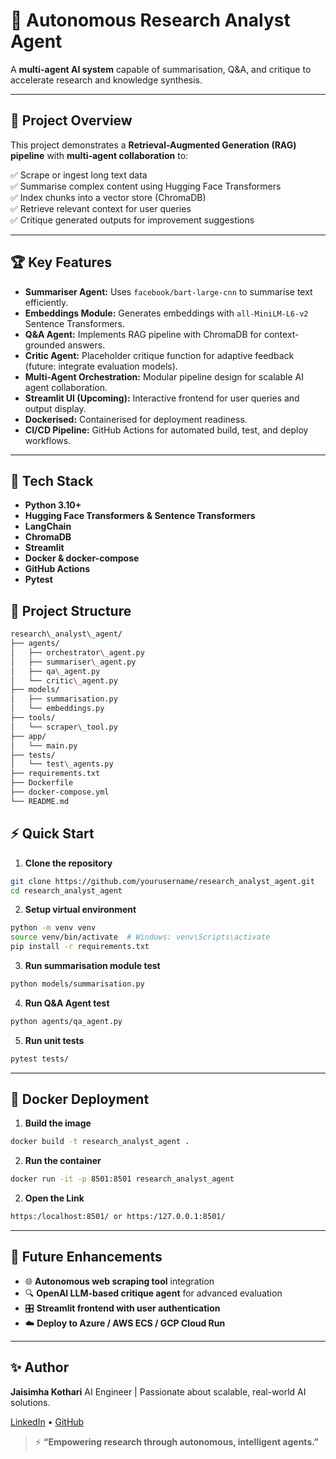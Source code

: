 


# 🧠 Autonomous Research Analyst Agent

A **multi-agent AI system** capable of summarisation, Q&A, and critique to accelerate research and knowledge synthesis.

---

## 🚀 **Project Overview**

This project demonstrates a **Retrieval-Augmented Generation (RAG) pipeline** with **multi-agent collaboration** to:

✅ Scrape or ingest long text data  
✅ Summarise complex content using Hugging Face Transformers  
✅ Index chunks into a vector store (ChromaDB)  
✅ Retrieve relevant context for user queries  
✅ Critique generated outputs for improvement suggestions

---

## 🏆 **Key Features**

- **Summariser Agent:** Uses `facebook/bart-large-cnn` to summarise text efficiently.  
- **Embeddings Module:** Generates embeddings with `all-MiniLM-L6-v2` Sentence Transformers.  
- **Q&A Agent:** Implements RAG pipeline with ChromaDB for context-grounded answers.  
- **Critic Agent:** Placeholder critique function for adaptive feedback (future: integrate evaluation models).  
- **Multi-Agent Orchestration:** Modular pipeline design for scalable AI agent collaboration.  
- **Streamlit UI (Upcoming):** Interactive frontend for user queries and output display.  
- **Dockerised:** Containerised for deployment readiness.  
- **CI/CD Pipeline:** GitHub Actions for automated build, test, and deploy workflows.

---

## 🔧 **Tech Stack**

- **Python 3.10+**
- **Hugging Face Transformers & Sentence Transformers**
- **LangChain**
- **ChromaDB**
- **Streamlit**
- **Docker & docker-compose**
- **GitHub Actions**
- **Pytest**



## 📁 **Project Structure**


```bash
research\_analyst\_agent/
├── agents/
│   ├── orchestrator\_agent.py
│   ├── summariser\_agent.py
│   ├── qa\_agent.py
│   └── critic\_agent.py
├── models/
│   ├── summarisation.py
│   └── embeddings.py
├── tools/
│   └── scraper\_tool.py
├── app/
│   └── main.py
├── tests/
│   └── test\_agents.py
├── requirements.txt
├── Dockerfile
├── docker-compose.yml
└── README.md
````




## ⚡ **Quick Start**

1. **Clone the repository**

```bash
git clone https://github.com/yourusername/research_analyst_agent.git
cd research_analyst_agent
````

2. **Setup virtual environment**

```bash
python -m venv venv
source venv/bin/activate  # Windows: venv\Scripts\activate
pip install -r requirements.txt
```

3. **Run summarisation module test**

```bash
python models/summarisation.py
```

4. **Run Q\&A Agent test**

```bash
python agents/qa_agent.py
```

5. **Run unit tests**

```bash
pytest tests/
```

---

## 🐳 **Docker Deployment**

1. **Build the image**

```bash
docker build -t research_analyst_agent .
```

2. **Run the container**

```bash
docker run -it -p 8501:8501 research_analyst_agent
```
2. **Open the Link**

```bash
https:/localhost:8501/ or https:/127.0.0.1:8501/
```


---

## 🤖 **Future Enhancements**

* 🌐 **Autonomous web scraping tool** integration
* 🔍 **OpenAI LLM-based critique agent** for advanced evaluation
* 🎛️ **Streamlit frontend with user authentication**
* ☁️ **Deploy to Azure / AWS ECS / GCP Cloud Run**

---

## ✨ **Author**

**Jaisimha Kothari**
AI Engineer | Passionate about scalable, real-world AI solutions.

[LinkedIn]((https://www.linkedin.com/in/jaisimha-kothari/)) • [GitHub]((https://github.com/jk-117))


> ⚡ **“Empowering research through autonomous, intelligent agents.”**


